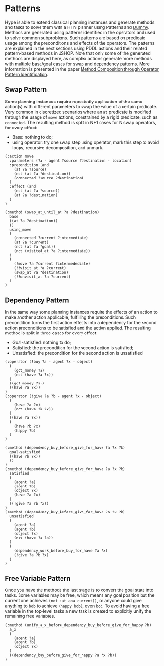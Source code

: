 # Patterns
Hype is able to extend classical planning instances and generate methods and tasks to solve them with a HTN planner using Patterns and [Dummy](Dummy.md).
Methods are generated using patterns identified in the operators and used to solve common subproblems.
Such patterns are based on predicate usage among the preconditions and effects of the operators.
The patterns are explained in the next sections using PDDL actions and their related pattern-based methods in JSHOP.
Note that only some of the generated methods are displayed here, as complex actions generate more methods with multiple base/goal cases for swap and dependency patterns.
More information is presented in the paper [Method Composition through Operator Pattern Identification](https://icaps17.icaps-conference.org/workshops/KEPS/proceedingsKEPS.pdf#page=57).

## Swap Pattern
Some planning instances require repeatedly application of the same action(s) with different parameters to swap the value of a certain predicate.
Very common in discretized scenarios where an ``at`` predicate is modified through the usage of ``move`` actions, constrained by a rigid predicate, such as ``connected``.
The resulting method is split in N+1 cases for N swap operators, for every effect:
- Base: nothing to do;
- using operator: try one swap step using operator, mark this step to avoid loops, recursive decomposition, and unmark.

```Lisp
(:action move
  :parameters (?a - agent ?source ?destination - location)
  :precondition (and
    (at ?a ?source)
    (not (at ?a ?destination))
    (connected ?source ?destination)
  )
  :effect (and
    (not (at ?a ?source))
    (at ?a ?destination)
  )
)
```

```Lisp
(:method (swap_at_until_at ?a ?destination)
  base
  ((at ?a ?destination))
  ()
  using_move
  (
    (connected ?current ?intermediate)
    (at ?a ?current)
    (not (at ?a ?goal))
    (not (visited_at ?a ?intermediate))
  )
  (
    (!move ?a ?current ?intermedediate)
    (!!visit_at ?a ?current)
    (swap_at ?a ?destination)
    (!!unvisit_at ?a ?current)
  )
)
```

## Dependency Pattern
In the same way some planning instances require the effects of an action to make another action applicable, fulfilling the preconditions.
Such precondition turns the first action effects into a dependency for the second action preconditions to be satisfied and the action applied.
The resulting method is split in three cases for every effect:
- Goal-satisfied: nothing to do;
- Satisfied: the precondition for the second action is satisfied;
- Unsatisfied: the precondition for the second action is unsatisfied.

```Lisp
(:operator (!buy ?a - agent ?x - object)
  (
    (got_money ?a)
    (not (have ?a ?x))
  )
  ((got_money ?a))
  ((have ?a ?x))
)
(:operator (!give ?a ?b - agent ?x - object)
  (
    (have ?a ?x)
    (not (have ?b ?x))
  )
  ((have ?a ?x))
  (
    (have ?b ?x)
    (happy ?b)
  )
)
```

```Lisp
(:method (dependency_buy_before_give_for_have ?a ?x ?b)
  goal-satisfied
  ((have ?b ?x))
  ()
)
(:method (dependency_buy_before_give_for_have ?a ?x ?b)
  satisfied
  (
    (agent ?a)
    (agent ?b)
    (object ?x)
    (have ?a ?x)
  )
  ((!give ?a ?b ?x))
)
(:method (dependency_buy_before_give_for_have ?a ?x ?b)
  unsatisfied
  (
    (agent ?a)
    (agent ?b)
    (object ?x)
    (not (have ?a ?x))
  )
  (
    (dependency_work_before_buy_for_have ?a ?x)
    (!give ?a ?b ?x)
  )
)
```

## Free Variable Pattern
Once you have the methods the last stage is to convert the goal state into tasks.
Some variables may be free, which means any goal position but the current one achieves ``(not (at ana current))``, or anyone could give anything to ``bob`` to achieve ``(happy bob)``, even ``bob``.
To avoid having a free variable in the top-level tasks a new task is created to explicitly unify the remaining free variables.

```Lisp
(:method (unify_a_x_before_dependency_buy_before_give_for_happy ?b)
  a_x
  (
    (agent ?a)
    (agent ?b)
    (object ?x)
  )
  ((dependency_buy_before_give_for_happy ?a ?x ?b))
)
```